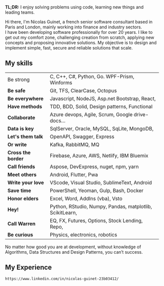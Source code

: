<strong>TL;DR:</strong> I enjoy solving problems using code, learning new things and leading teams.


Hi there, I'm Nicolas Guinet, a french senior software consultant based in Paris and London, mainly working into finance and industry sectors.   
I have been developing software professionally for over 20 years. I like to get out my comfort zone, challenging creation from scratch, applying new concepts and proposing innovative solutions. My objective is to design and implement simple, fast, secure and reliable solutions that scale.

## My skills
|||
|----|----|
|Be strong|C, C++, C#, Python, Go. WPF-Prism, Winforms| 
| <strong>Be safe</strong> | Git, TFS, ClearCase, Octopus|
| <strong>Be everywhere</strong> | Javascript, NodeJS, Asp.net Bootstrap, React, |Vue, Svelte, Html, Css, Typescript
| <strong>Have methods</strong> | TDD, BDD, Solid, Design patterns, Functional |programming
| <strong>Collaborate</strong> | Azure devops, Agile, Scrum, Google drive-docs…|
| <strong>Data is key</strong> | SqlServer, Oracle, MySQL, SqLite, MongoDB, |GraphQL, Sybase. Json, Xml, Xslt, Path. ORM: Linq, EF
| <strong>Let's them talk</strong> | OpenAPI, Swagger, Express|
| <strong>Or write</strong> | Kafka, RabbitMQ, MQ|
| <strong>Cross the border</strong> | Firebase, Azure, AWS, Netlify, IBM Bluemix|
| <strong>Call friends</strong> | Aspose, DevExpress, nuget, npm, yarn|
| <strong>Meet others</strong> | Android, Flutter, Pwa|
| <strong>Write your love</strong> | VScode, Visual Studio, SublimeText, Android |Studio
| <strong>Save time</strong> | PowerShell, Yeoman, Gulp, Bash, Docker|
| <strong>Honor elders</strong> | Excel, Word, AddIns (vba), Vsto|
| <strong>Hey!</strong> | Python, RStudio, Numpy, Pandas, matplotlib, ScikitLearn, |TensorFlow2, Julia
| <strong>Call Warren</strong> | EQ, FX, Futures, Options, Stock Lending, Repo, |Bloomberg Data License
| <strong>Be curious</strong> | Physics, electronics, robotics|

No matter how good you are at development, without knowledge of Algorithms, Data Structures and Design Patterns, you can’t success.

## My Experience
    
    https://www.linkedin.com/in/nicolas-guinet-23b03412/
